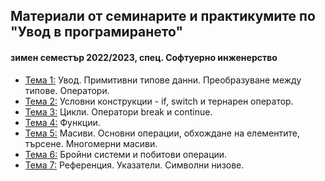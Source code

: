 ## Материали от семинарите и практикумите по "Увод в програмирането"
#### зимен семестър 2022/2023, спец. Софтуерно инженерство

- [Тема 1:](https://github.com/Justsvetoslavov/Introduction_to_programming/tree/master/SI/Sem.01) Увод. Примитивни типове данни. Преобразуване между типове. Оператори.
- [Тема 2:](https://github.com/Justsvetoslavov/Introduction_to_programming/tree/master/SI/Sem.02) Условни конструкции - if, switch и тернарен оператор.
- [Тема 3:](https://github.com/Justsvetoslavov/Introduction_to_programming/tree/master/SI/Sem.03) Цикли. Оператори break и continue.
- [Тема 4:](https://github.com/Justsvetoslavov/Introduction_to_programming/tree/master/SI/Sem.04) Функции.
- [Тема 5:](https://github.com/Justsvetoslavov/Introduction_to_programming/tree/master/SI/Sem.05) Масиви. Основни операции, обхождане на елементите, търсене. Многомерни масиви.
- [Тема 6:](https://github.com/Justsvetoslavov/Introduction_to_programming/tree/master/SI/Sem.06) Бройни системи и побитови операции.
- [Тема 7:](https://github.com/Justsvetoslavov/Introduction_to_programming/tree/master/SI/Sem.07) Референция. Указатели. Символни низове.
